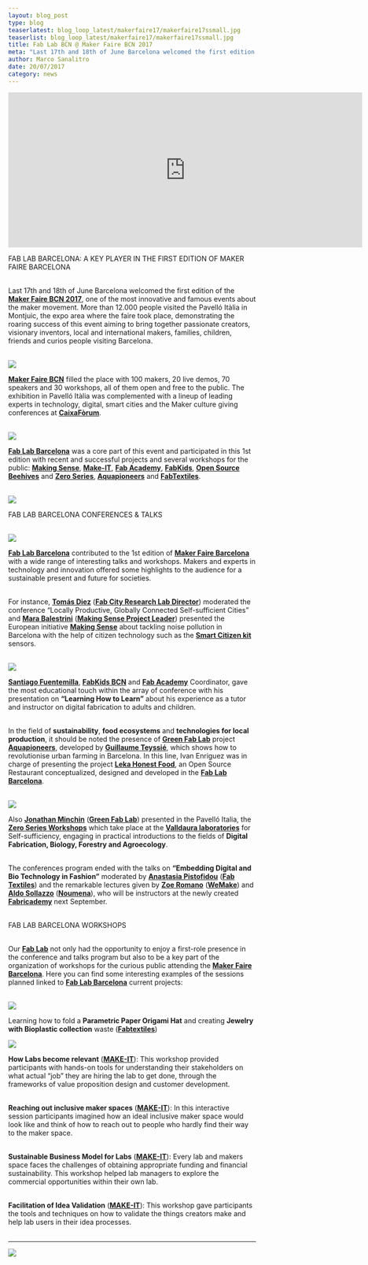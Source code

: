 ```yaml
---
layout: blog_post
type: blog
teaserlatest: blog_loop_latest/makerfaire17/makerfaire17ssmall.jpg
teaserlist: blog_loop_latest/makerfaire17/makerfaire17ssmall.jpg
title: Fab Lab BCN @ Maker Faire BCN 2017
meta: "Last 17th and 18th of June Barcelona welcomed the first edition of the Maker Faire BCN 2017, one of the most innovative and famous events about the maker movement."
author: Marco Sanalitro
date: 20/07/2017 
category: news
---
```


<iframe width="720" height="315" src="https://www.youtube.com/embed/kfUr7YGyc1w" frameborder="0" allowfullscreen></iframe>

FAB LAB BARCELONA: A KEY PLAYER IN THE FIRST EDITION OF MAKER FAIRE BARCELONA<br><br>

Last 17th and 18th of June Barcelona welcomed the first edition of the <strong><a href="http://barcelona.makerfaire.com/">Maker Faire BCN 2017</a></strong>, one of the most innovative and famous events about the maker movement. More than 12.000 people visited the Pavelló Itàlia in Montjuic, the expo area where the faire took place, demonstrating the roaring success of this event aiming to bring together passionate creators, visionary inventors, local and international makers, families, children, friends and curios people visiting Barcelona. <br><br>

<img src= "http://www.fablabbcn.org/img/blog/blog_loop_latest/aquapioneerscrowdfunding/apcrowdfunding1.jpg" align="middle"> 
<br>

<strong><a href="http://barcelona.makerfaire.com/">Maker Faire BCN</a></strong> filled the place with 100 makers, 20 live demos, 70 speakers and 30 workshops, all of them open and free to the public. The exhibition in Pavelló Itàlia was complemented with a lineup of leading experts in technology, digital, smart cities and the Maker culture giving conferences at <strong><a href="https://obrasociallacaixa.org/es/cultura/caixaforum-barcelona/que-hacemos">CaixaFòrum</a></strong>.<br><br>

<img src= "http://www.fablabbcn.org/img/blog/blog_loop_latest/aquapioneerscrowdfunding/apcrowdfunding1.jpg" align="middle"> 
<br>

<strong><a href="http://fablabbcn.org/index.html">Fab Lab Barcelona</a></strong> was a core part of this event and participated in this 1st edition with recent and successful projects and several workshops for the public: <strong><a href="http://making-sense.eu/">Making Sense</a></strong>, <strong><a href="http://make-it.io/">Make-IT</a></strong>, <strong><a href="http://fabacademy.org/">Fab Academy</a></strong>, <strong><a href="http://fablabbcn.org/event/2017/04/26/programafabkids.html">FabKids</a></strong>, <strong><a href="https://www.osbeehives.com/">Open Source Beehives</a></strong> and <strong><a href="http://fablabbcn.org/event/2017/01/21/zeroseries.html">Zero Series</a></strong>, <strong><a href="http://aquapioneers.io/">Aquapioneers</a></strong> and <strong><a href="http://fabtextiles.org/">FabTextiles</a></strong>.<br><br>
 
<img src= "http://www.fablabbcn.org/img/blog/blog_loop_latest/aquapioneerscrowdfunding/apcrowdfunding1.jpg" align="middle"> 
<br>

FAB LAB BARCELONA CONFERENCES & TALKS<br><br>

<img src= "http://www.fablabbcn.org/img/blog/blog_loop_latest/aquapioneerscrowdfunding/apcrowdfunding1.jpg" align="middle"> 
<br>

<strong><a href="http://fablabbcn.org/index.html">Fab Lab Barcelona</a></strong> contributed to the 1st edition of <strong><a href="http://barcelona.makerfaire.com/">Maker Faire Barcelona</a></strong> with a wide range of interesting talks and workshops. Makers and experts in technology and innovation offered some highlights to the audience for a sustainable present and future for societies.<br><br>
 
For instance, <strong><a href="http://fablabbcn.org/about_us.html">Tomás Diez</a></strong> (<strong><a href="http://fab.city/">Fab City Research Lab Director</a></strong>) moderated the conference “Locally Productive, Globally Connected Self-sufficient Cities” and <strong><a href="http://fablabbcn.org/about_us.html">Mara Balestrini</a></strong> (<strong><a href="http://making-sense.eu/">Making Sense Project Leader</a></strong>) presented the European initiative <strong><a href="http://making-sense.eu/">Making Sense</a></strong> about tackling noise pollution in Barcelona with the help of citizen technology such as the <strong><a href="https://smartcitizen.me/">Smart Citizen kit</a></strong> sensors.<br><br>

<img src= "http://www.fablabbcn.org/img/blog/blog_loop_latest/aquapioneerscrowdfunding/apcrowdfunding1.jpg" align="middle"> 
<br>

<strong><a href="http://fablabbcn.org/about_us.html">Santiago Fuentemilla</a></strong>, <strong><a href="http://fablabbcn.org/event/2017/04/26/programafabkids.html">FabKids BCN</a></strong> and <strong><a href="http://fabacademy.org/">Fab Academy</a></strong> Coordinator, gave the most educational touch within the array of conference with his presentation on <strong>“Learning How to Learn”</strong> about his experience as a tutor and instructor on digital fabrication to adults and children.<br><br>
 
In the field of <strong>sustainability</strong>, <strong>food ecosystems</strong> and <strong>technologies for local production</strong>, it should be noted the presence of <strong><a href="http://greenfablab.org/">Green Fab Lab</a></strong> project <strong><a href="http://aquapioneers.io/">Aquapioneers</a></strong>, developed by <strong><a href="https://www.facebook.com/guillaume.tess?hc_ref=ARQSXGZMT7imbpcThyxdlc_U84M9zlAzzPh0ktq7Jdg6-oDHN9GDFVq4i4c_2z-ZYL0&fref=nf">Guillaume Teyssié</a></strong>, which shows how to revolutionise urban farming in Barcelona. In this line, Ivan Enriguez was in charge of presenting the project <strong><a href="http://www.restauranteleka.com/honest-food">Leka Honest Food</a></strong>, an Open Source Restaurant conceptualized, designed and developed in the <strong><a href="https://fablabbcn.org/index.html">Fab Lab Barcelona</a></strong>.<br><br>  

<img src= "http://www.fablabbcn.org/img/blog/blog_loop_latest/aquapioneerscrowdfunding/apcrowdfunding1.jpg" align="middle"> 
<br>

Also <strong><a href="https://fablabbcn.org/about_us.html">Jonathan Minchin</a></strong> (<strong><a href="http://greenfablab.org/">Green Fab Lab</a></strong>) presented  in the Pavelló Italia, the <strong><a href="https://https://fablabbcn.org/event/2017/01/21/zeroseries.html">Zero Series Workshops</a></strong> which take place at the <strong><a href="http://valldaura.net/">Valldaura laboratories</a></strong> for Self-sufficiency, engaging in practical introductions to the fields of <strong>Digital Fabrication, Biology, Forestry and Agroecology</strong>.<br><br>
 
The conferences program ended with the talks on <strong>“Embedding Digital and Bio Technology in Fashion”</strong> moderated by <strong><a href="https://fablabbcn.org/about_us.html">Anastasia Pistofidou</a></strong> (<strong><a href="http://fabtextiles.org/">Fab Textiles</a></strong>) and the remarkable lectures given by <strong><a href="http://wemake.cc/chi-siamo/">Zoe Romano</a></strong> (<strong><a href="http://wemake.cc/">WeMake</a></strong>) and <strong><a href="http://noumena.io/about/">Aldo Sollazzo</a></strong> (<strong><a href="http://noumena.io/">Noumena</a></strong>), who will be instructors at the newly created <strong><a href="http://textile-academy.org/">Fabricademy</a></strong> next September.<br><br>

 
FAB LAB BARCELONA WORKSHOPS<br><br>
 
Our <strong><a href="https://fablabbcn.org/index.html">Fab Lab</a></strong> not only had the opportunity to enjoy a first-role presence in the conference and talks program but also to be a key part of the organization of workshops for the curious public attending the <strong><a href="http://barcelona.makerfaire.com/">Maker Faire Barcelona</a></strong>. Here you can find some interesting examples of the sessions planned linked to <strong><a href="https://fablabbcn.org/index.html">Fab Lab Barcelona</a></strong> current projects:<br><br>

<img src= "http://www.fablabbcn.org/img/blog/blog_loop_latest/aquapioneerscrowdfunding/apcrowdfunding1.jpg" align="middle"> 
<br>

Learning how to fold a <strong>Parametric Paper Origami Hat</strong> and creating <strong>Jewelry with Bioplastic collection</strong> waste (<strong><a href="http://fabtextiles.org/">Fabtextiles</a></strong>)<br>

<img src= "http://www.fablabbcn.org/img/blog/blog_loop_latest/aquapioneerscrowdfunding/apcrowdfunding1.jpg" align="middle"> 
<br>

<strong>How Labs become relevant</strong>  (<strong><a href="http://make-it.io/">MAKE-IT</a></strong>): This workshop provided participants with hands-on tools for understanding their stakeholders on what actual “job” they are hiring the lab to get done, through the frameworks of value proposition design and customer development.  <br><br>    	
              	
<strong>Reaching out inclusive maker spaces</strong> (<strong><a href="http://make-it.io/">MAKE-IT</a></strong>):  In this interactive session participants imagined how an ideal inclusive maker space would look like and think of how to reach out to people who hardly find their way to the maker space.<br><br>
     	              	
<strong>Sustainable Business Model for Labs</strong> (<strong><a href="http://make-it.io/">MAKE-IT</a></strong>): Every lab and makers space faces the challenges of obtaining appropriate funding and financial sustainability. This workshop helped lab managers to explore the commercial opportunities within their own lab.<br><br>
 
<strong>Facilitation of Idea Validation</strong> (<strong><a href="http://make-it.io/">MAKE-IT</a></strong>): This workshop gave participants the tools and techniques on how to validate the things creators make and help lab users in their idea processes.<br><br>

________________________________________________________________

<img src= "http://www.fablabbcn.org/img/blog/blog_loop_latest/aquapioneerscrowdfunding/apcrowdfunding1.jpg" align="middle"> 
<br>







